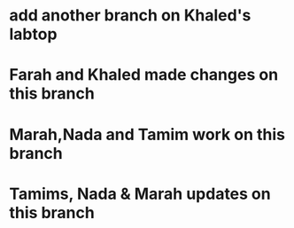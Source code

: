 
# add another branch on Khaled's labtop

# Farah and Khaled made changes on this branch
# Marah,Nada and Tamim work on this branch

# Tamims, Nada & Marah updates on this branch



